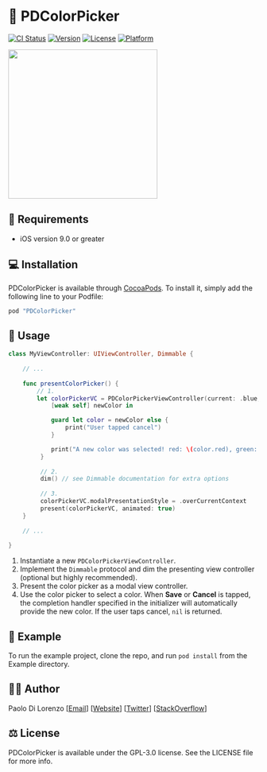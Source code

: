 # 🎨 PDColorPicker

[![CI Status](http://img.shields.io/travis/pdil/PDColorPicker.svg?style=flat)](https://travis-ci.org/pdil/PDColorPicker)
[![Version](https://img.shields.io/cocoapods/v/PDColorPicker.svg?style=flat)](http://cocoapods.org/pods/PDColorPicker)
[![License](https://img.shields.io/cocoapods/l/PDColorPicker.svg?style=flat)](http://cocoapods.org/pods/PDColorPicker)
[![Platform](https://img.shields.io/cocoapods/p/PDColorPicker.svg?style=flat)](http://cocoapods.org/pods/PDColorPicker)

<img src="https://raw.githubusercontent.com/pdil/PDColorPicker/master/Resources/colorpicker.jpg" width=300>

## 📄 Requirements

* iOS version 9.0 or greater

## 💻 Installation

PDColorPicker is available through [CocoaPods](http://cocoapods.org). To install
it, simply add the following line to your Podfile:

```ruby
pod "PDColorPicker"
```

## 📝 Usage

```swift
class MyViewController: UIViewController, Dimmable {
  
    // ...
  
    func presentColorPicker() {
        // 1.
        let colorPickerVC = PDColorPickerViewController(current: .blue, tintColor: .black) {
            [weak self] newColor in

            guard let color = newColor else {
                print("User tapped cancel")
            }

            print("A new color was selected! red: \(color.red), green: \(color.green), blue: \(color.blue)")
         }
  
         // 2.
         dim() // see Dimmable documentation for extra options
    
         // 3.
         colorPickerVC.modalPresentationStyle = .overCurrentContext
         present(colorPickerVC, animated: true)
    }
  
    // ...
  
}
```

1. Instantiate a new `PDColorPickerViewController`.
2. Implement the `Dimmable` protocol and dim the presenting view controller (optional but highly recommended).
3. Present the color picker as a modal view controller.
4. Use the color picker to select a color. When **Save** or **Cancel** is tapped, the completion handler specified in the initializer will automatically provide the new color. If the user taps cancel, `nil` is returned.

## 📲 Example

To run the example project, clone the repo, and run `pod install` from the Example directory.

## 🙋‍♂️ Author

Paolo Di Lorenzo [[Email](mailto:paolo@dilorenzo.pl?subject=PDColorPicker)] [[Website](https://dilorenzo.pl)] [[Twitter](https://twitter.com/dilorenzopl)] [[StackOverflow](https://stackoverflow.com/users/7264964/paolo)]

## ⚖️ License

PDColorPicker is available under the GPL-3.0 license. See the LICENSE file for more info.
